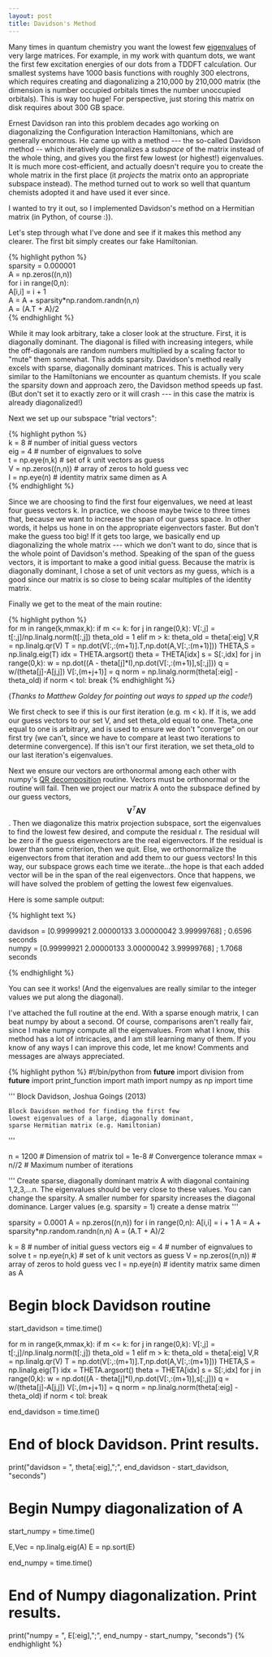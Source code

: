 ```yaml
---
layout: post 
title: Davidson's Method 
---
```


Many times in quantum chemistry you want the lowest few [eigenvalues](http://en.wikipedia.org/wiki/Eigenvalues_and_eigenvectors "Eigenvalues and eigenvectors") of very large matrices. For example, in my work with quantum dots, we want the first few excitation energies of our dots from a TDDFT calculation. Our smallest systems have 1000 basis functions with roughly 300 electrons, which requires creating and diagonalizing a 210,000 by 210,000 matrix (the dimension is number occupied orbitals times the number unoccupied orbitals). This is way too huge! For perspective, just storing this matrix on disk requires about 300 GB space.

Ernest Davidson ran into this problem decades ago working on diagonalizing the Configuration Interaction Hamiltonians, which are generally enormous. He came up with a method --- the so-called Davidson method -- which iteratively diagonalizes a _subspace_ of the matrix instead of the whole thing, and gives you the first few lowest (or highest!) eigenvalues. It is much more cost-efficient, and actually doesn't require you to create the whole matrix in the first place (it _projects_ the matrix onto an appropriate subspace instead). The method turned out to work so well that quantum chemists adopted it and have used it ever since.

I wanted to try it out, so I implemented Davidson's method on a Hermitian matrix (in Python, of course :)).

Let's step through what I've done and see if it makes this method any clearer. The first bit simply creates our fake Hamiltonian.

{% highlight python %}  
sparsity = 0.000001  
A = np.zeros((n,n))  
for i in range(0,n):  
    A[i,i] = i + 1  
A = A + sparsity*np.random.randn(n,n)  
A = (A.T + A)/2  
{% endhighlight %}

While it may look arbitrary, take a closer look at the structure. First, it is diagonally dominant. The diagonal is filled with increasing integers, while the off-diagonals are random numbers multiplied by a scaling factor to "mute" them somewhat. This adds sparsity. Davidson's method really excels with sparse, diagonally dominant matrices. This is actually very similar to the Hamiltonians we encounter as quantum chemists. If you scale the sparsity down and approach zero, the Davidson method speeds up fast. (But don't set it to exactly zero or it will crash --- in this case the matrix is already diagonalized!)

Next we set up our subspace "trial vectors":

{% highlight python %}  
k = 8 # number of initial guess vectors  
eig = 4 # number of eignvalues to solve  
t = np.eye(n,k) # set of k unit vectors as guess  
V = np.zeros((n,n)) # array of zeros to hold guess vec  
I = np.eye(n) # identity matrix same dimen as A  
{% endhighlight %}

Since we are choosing to find the first four eigenvalues, we need at least four guess vectors k. In practice, we choose maybe twice to three times that, because we want to increase the span of our guess space. In other words, it helps us hone in on the appropriate eigenvectors faster. But don't make the guess too big! If it gets too large, we basically end up diagonalizing the whole matrix --- which we don't want to do, since that is the whole point of Davidson's method. Speaking of the span of the guess vectors, it is important to make a good initial guess. Because the matrix is diagonally dominant, I chose a set of unit vectors as my guess, which is a good since our matrix is so close to being scalar multiples of the identity matrix.

Finally we get to the meat of the main routine:

{% highlight python %}  
for m in range(k,mmax,k):
    if m <= k:
        for j in range(0,k):
            V[:,j] = t[:,j]/np.linalg.norm(t[:,j])
        theta_old = 1 
    elif m > k:
        theta_old = theta[:eig]
    V,R = np.linalg.qr(V)
    T = np.dot(V[:,:(m+1)].T,np.dot(A,V[:,:(m+1)]))
    THETA,S = np.linalg.eig(T)
    idx = THETA.argsort()
    theta = THETA[idx]
    s = S[:,idx]
    for j in range(0,k):
        w = np.dot((A - theta[j]*I),np.dot(V[:,:(m+1)],s[:,j])) 
        q = w/(theta[j]-A[j,j])
        V[:,(m+j+1)] = q
    norm = np.linalg.norm(theta[:eig] - theta_old)
    if norm < tol:
        break
{% endhighlight %}

(*Thanks to Matthew Goldey for pointing out ways to spped up the code!*)

We first check to see if this is our first iteration (e.g. m < k). If it is, we add our guess vectors to our set V, and set theta_old equal to one. Theta_one equal to one is arbitrary, and is used to ensure we don't "converge" on our first try (we can't, since we have to compare at least two iterations to determine convergence). If this isn't our first iteration, we set theta_old to our last iteration's eigenvalues.

Next we ensure our vectors are orthonormal among each other with numpy's [QR decomposition](http://en.wikipedia.org/wiki/QR_decomposition "QR decomposition") routine. Vectors must be orthonormal or the routine will fail. Then we project our matrix A onto the subspace defined by our guess vectors, $$ \mathbf{V}^{T}\mathbf{A}\mathbf{V}$$. Then we diagonalize this matrix projection subspace, sort the eigenvalues to find the lowest few desired, and compute the residual r. The residual will be zero if the guess eigenvectors are the real eigenvectors. If the residual is lower than some criterion, then we quit. Else, we orthonormalize the eigenvectors from that iteration and add them to our guess vectors! In this way, our subspace grows each time we iterate...the hope is that each added vector will be in the span of the real eigenvectors. Once that happens, we will have solved the problem of getting the lowest few eigenvalues.

Here is some sample output:

{% highlight text %}

davidson = [0.99999921 2.00000133 3.00000042 3.99999768] ; 0.6596 seconds  
numpy = [0.99999921 2.00000133 3.00000042 3.99999768] ; 1.7068 seconds

{% endhighlight %}

You can see it works! (And the eigenvalues are really similar to the integer values we put along the diagonal).

I've attached the full routine at the end. With a sparse enough matrix, I can beat numpy by about a second. Of course, comparisons aren't really fair, since I make numpy compute all the eigenvalues. From what I know, this method has a lot of intricacies, and I am still learning many of them. If you know of any ways I can improve this code, let me know! Comments and messages are always appreciated.

{% highlight python %}
#!/bin/python
from __future__ import division
from __future__ import print_function
import math
import numpy as np
import time

''' Block Davidson, Joshua Goings (2013)

    Block Davidson method for finding the first few
	lowest eigenvalues of a large, diagonally dominant,
    sparse Hermitian matrix (e.g. Hamiltonian)
'''

n = 1200					# Dimension of matrix
tol = 1e-8				# Convergence tolerance
mmax = n//2				# Maximum number of iterations	

''' Create sparse, diagonally dominant matrix A with 
	diagonal containing 1,2,3,...n. The eigenvalues
    should be very close to these values. You can 
    change the sparsity. A smaller number for sparsity
    increases the diagonal dominance. Larger values
    (e.g. sparsity = 1) create a dense matrix
'''

sparsity = 0.0001
A = np.zeros((n,n))
for i in range(0,n):
    A[i,i] = i + 1 
A = A + sparsity*np.random.randn(n,n) 
A = (A.T + A)/2 


k = 8					# number of initial guess vectors 
eig = 4					# number of eignvalues to solve 
t = np.eye(n,k)			# set of k unit vectors as guess
V = np.zeros((n,n))		# array of zeros to hold guess vec
I = np.eye(n)			# identity matrix same dimen as A

# Begin block Davidson routine

start_davidson = time.time()

for m in range(k,mmax,k):
    if m <= k:
        for j in range(0,k):
            V[:,j] = t[:,j]/np.linalg.norm(t[:,j])
        theta_old = 1 
    elif m > k:
        theta_old = theta[:eig]
    V,R = np.linalg.qr(V)
    T = np.dot(V[:,:(m+1)].T,np.dot(A,V[:,:(m+1)]))
    THETA,S = np.linalg.eig(T)
    idx = THETA.argsort()
    theta = THETA[idx]
    s = S[:,idx]
    for j in range(0,k):
        w = np.dot((A - theta[j]*I),np.dot(V[:,:(m+1)],s[:,j])) 
        q = w/(theta[j]-A[j,j])
        V[:,(m+j+1)] = q
    norm = np.linalg.norm(theta[:eig] - theta_old)
    if norm < tol:
        break

end_davidson = time.time()

# End of block Davidson. Print results.

print("davidson = ", theta[:eig],";",
    end_davidson - start_davidson, "seconds")

# Begin Numpy diagonalization of A

start_numpy = time.time()

E,Vec = np.linalg.eig(A)
E = np.sort(E)

end_numpy = time.time()

# End of Numpy diagonalization. Print results.

print("numpy = ", E[:eig],";",
     end_numpy - start_numpy, "seconds") 
{% endhighlight %}




